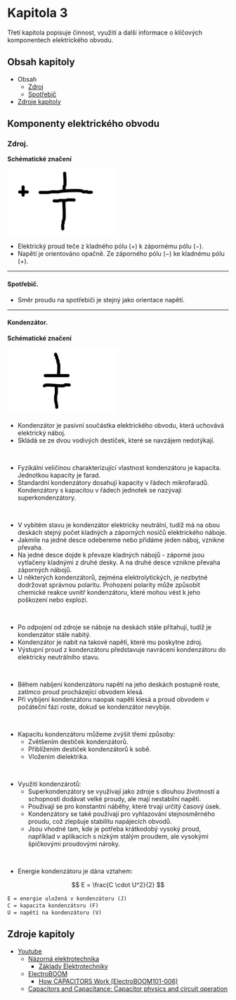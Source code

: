 # Kapitola 3
Třetí kapitola popisuje činnost, využití a další informace o klíčových komponentech elektrického obvodu.



## Obsah kapitoly
- Obsah
    - [Zdroj](#zdroj)
    - [Spotřebič](#spotřebič)
- [Zdroje kapitoly](#zdroje-kapitoly)



## Komponenty elektrického obvodu

### Zdroj.
**Schématické značení**

![Schématické značení zdroje](../img/ilustrace_7.png)

- Elektrický proud teče z kladného pólu (+) k zápornému pólu (−).
- Napětí je orientováno opačně. Ze záporného pólu (−) ke kladnému pólu (+).

<hr>


#### Spotřebič.
- Směr proudu na spotřebiči je stejný jako orientace napětí.

<hr>


#### Kondenzátor.
**Schématické značení**

![Schématické značení kondenzátoru](../img/ilustrace_8.png)

- Kondenzátor je pasivní součástka elektrického obvodu, která uchovává elektrický náboj.
- Skládá se ze dvou vodivých destiček, které se navzájem nedotýkají.

<br>

- Fyzikální veličinou charakterizující vlastnost kondenzátoru je kapacita. Jednotkou kapacity je farad.
- Standardní kondenzátory dosahují kapacity v řádech mikrofaradů. Kondenzátory s kapacitou v řádech jednotek se nazývají superkondenzátory.

<br>

- V vybitém stavu je kondenzátor elektricky neutrální, tudíž má na obou deskách stejný počet kladných a záporných nosičů elektrického náboje.
- Jakmile na jedné desce odebereme nebo přidáme jeden náboj, vznikne převaha.
- Na jedné desce dojde k převaze kladných nábojů - záporné jsou vytlačeny kladnými z druhé desky. A na druhé desce vznikne převaha záporných nábojů.
- U některých kondenzátorů, zejména elektrolytických, je nezbytné dodržovat správnou polaritu. Prohození polarity může způsobit chemické reakce uvnitř kondenzátoru, které mohou vést k jeho poškození nebo explozi.

<br>

- Po odpojení od zdroje se náboje na deskách stále přitahují, tudíž je kondenzátor stále nabitý.
- Kondenzátor je nabit na takové napětí, které mu poskytne zdroj.
- Výstupní proud z kondenzátoru představuje navrácení kondenzátoru do elektricky neutrálního stavu.

<br>

- Během nabíjení kondenzátoru napětí na jeho deskách postupně roste, zatímco proud procházející obvodem klesá.
- Při vybíjení kondenzátoru naopak napětí klesá a proud obvodem v počáteční fázi roste, dokud se kondenzátor nevybije.

<br>

- Kapacitu kondenzátoru můžeme zvýšit třemi způsoby:
    - Zvětšením destiček kondenzátorů.
    - Přiblížením destiček kondenzátorů k sobě.
    - Vložením dielektrika.

<br>

- Využití kondenzárotů:
    - Superkondenzátory se využívají jako zdroje s dlouhou životností a schopností dodávat velké proudy, ale mají nestabilní napětí.
    - Používají se pro konstantní náběhy, které trvají určitý časový úsek.
    - Kondenzátory se také používají pro vyhlazování stejnosměrného proudu, což zlepšuje stabilitu napájecích obvodů.
    - Jsou vhodné tam, kde je potřeba krátkodobý vysoký proud, například v aplikacích s nízkým stálým proudem, ale vysokými špičkovými proudovými nároky.

<br>

- Energie kondenzátoru je dána vztahem:

$$
E = \frac{C \cdot U^2}{2}
$$

```
E = energie uložená v kondenzátoru (J)
C = kapacita kondenzátoru (F)
U = napětí na kondenzátoru (V)
```



## Zdroje kapitoly
- [Youtube](https://youtube.com/)
    - [Názorná elektrotechnika](https://youtube.com/@nazornaelektrotechnika)
        - [Základy Elektrotechniky](https://youtube.com/playlist?list=PL3r1xGSQfP9TBwvTqYEf6E-L9duHQbnir)
    - [ElectroBOOM](https://www.youtube.com/@ElectroBOOM)
        - [How CAPACITORS Work (ElectroBOOM101-006)](https://www.youtube.com/watch?v=rbCXKhhzBN0)
    - [Capacitors and Capacitance: Capacitor physics and circuit operation](https://www.youtube.com/watch?v=f_MZNsEqyQw)